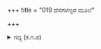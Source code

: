 +++
title = "019 ದೆಸೆಗಳೆಣ್ಟರ ಮೂಲೆ"

+++

<details><summary>ಗದ್ಯ (ಕ.ಗ.ಪ) </summary>

19. ಎಂಟೂ ದಿಕ್ಕುಗಳ ಮೂಲೆ ಬಿರುಕಾಗುವಂತೆ ಗುಂಪು ಹರಡಿತು. ಹಳೆಯ ಬ್ರಹ್ಮನ ಸೃಷ್ಟಿ ಇದಲ್ಲ. ಹೊಸ ಬ್ರಹ್ಮನ ಸೃಷ್ಟಿಯಿದು. ಹೊಗಳಲು ಹೆಸರೇನು ? ಈ ಸೈನ್ಯ ಭಾರಕ್ಕೆ ಕೂರ್ಮನು ಕುಗ್ಗುವುದಿಲ್ಲವೆ ? ಆನೆಗಳು ಸೊರಗವೆ ? ಆದಿಶೇಷನು ಕುಗ್ಗುವುದಿಲ್ಲವೆ? ಅಷ್ಟ ದಿಗ್ಗಜಗಳ ಏದುಸಿರು ಬಿಡುವುದಿಲ್ಲವೆ? ನೋಡು ಎನ್ನುವಂತೆ ರಾಜ ಸಮೂಹ ಬಂದಿತು.
</details>
